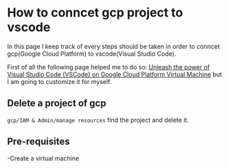 # How to conncet gcp project to vscode
In this page I keep track of every steps should be taken in order to conncet gcp(Google Cloud Platform) to vscode(Visual Studio Code).

First of all the following page helped me to do so:
[Unleash the power of Visual Studio Code (VSCode) on Google Cloud Platform Virtual Machine](https://towardsdatascience.com/unleash-the-power-of-visual-studio-code-vscode-on-google-cloud-platform-virtual-machine-f75f78f49aee)
but I am going to customize it for myself.


## Delete a project of gcp
`gcp/IAM & Admin/manage resources` find the project and delete it.


## Pre-requisites
-Create a virtual machine
